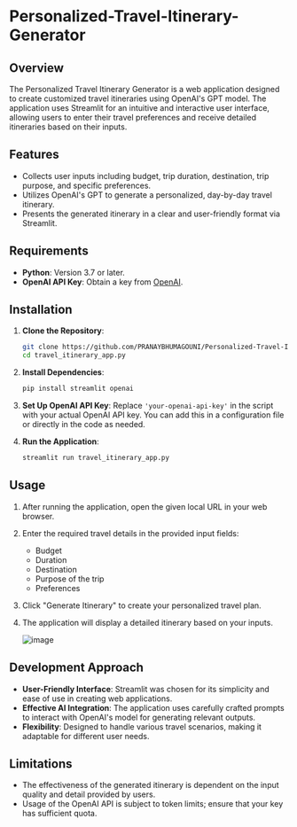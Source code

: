 # Personalized-Travel-Itinerary-Generator

## Overview

The Personalized Travel Itinerary Generator is a web application designed to create customized travel itineraries using OpenAI's GPT model. The application uses Streamlit for an intuitive and interactive user interface, allowing users to enter their travel preferences and receive detailed itineraries based on their inputs.

## Features

- Collects user inputs including budget, trip duration, destination, trip purpose, and specific preferences.
- Utilizes OpenAI's GPT to generate a personalized, day-by-day travel itinerary.
- Presents the generated itinerary in a clear and user-friendly format via Streamlit.

## Requirements

- **Python**: Version 3.7 or later.
- **OpenAI API Key**: Obtain a key from [OpenAI](https://beta.openai.com/signup/).

## Installation

1. **Clone the Repository**:
    ```bash
    git clone https://github.com/PRANAYBHUMAGOUNI/Personalized-Travel-Itinerary-Generator
    cd travel_itinerary_app.py
    ```

2. **Install Dependencies**:
    ```bash
    pip install streamlit openai
    ```

3. **Set Up OpenAI API Key**:
   Replace `'your-openai-api-key'` in the script with your actual OpenAI API key. You can add this in a configuration file or directly in the code as needed.

4. **Run the Application**:
    ```bash
    streamlit run travel_itinerary_app.py
    ```

## Usage

1. After running the application, open the given local URL in your web browser.
2. Enter the required travel details in the provided input fields:
   - Budget
   - Duration
   - Destination
   - Purpose of the trip
   - Preferences
3. Click "Generate Itinerary" to create your personalized travel plan.
4. The application will display a detailed itinerary based on your inputs.

   ![image](https://github.com/user-attachments/assets/8fc3b5c6-8020-430b-b301-afe1911b02ba)


## Development Approach

- **User-Friendly Interface**: Streamlit was chosen for its simplicity and ease of use in creating web applications.
- **Effective AI Integration**: The application uses carefully crafted prompts to interact with OpenAI's model for generating relevant outputs.
- **Flexibility**: Designed to handle various travel scenarios, making it adaptable for different user needs.

## Limitations

- The effectiveness of the generated itinerary is dependent on the input quality and detail provided by users.
- Usage of the OpenAI API is subject to token limits; ensure that your key has sufficient quota.

